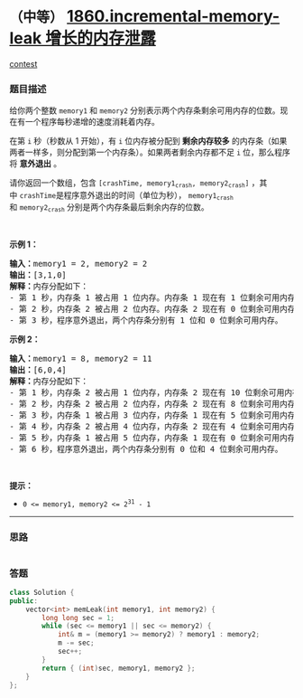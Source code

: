# `（中等）` [1860.incremental-memory-leak 增长的内存泄露](https://leetcode-cn.com/problems/incremental-memory-leak/)

[contest](https://leetcode-cn.com/contest/biweekly-contest-52/problems/incremental-memory-leak/)

### 题目描述
<p>给你两个整数&nbsp;<code>memory1</code> 和&nbsp;<code>memory2</code>&nbsp;分别表示两个内存条剩余可用内存的位数。现在有一个程序每秒递增的速度消耗着内存。</p>

<p>在第&nbsp;<code>i</code>&nbsp;秒（秒数从 1 开始），有 <code>i</code>&nbsp;位内存被分配到&nbsp;<strong>剩余内存较多</strong>&nbsp;的内存条（如果两者一样多，则分配到第一个内存条）。如果两者剩余内存都不足 <code>i</code>&nbsp;位，那么程序将 <b>意外退出</b>&nbsp;。</p>

<p>请你返回一个数组，包含<em> </em><code>[crashTime, memory1<sub>crash</sub>, memory2<sub>crash</sub>]</code>&nbsp;，其中&nbsp;<code>crashTime</code>是程序意外退出的时间（单位为秒），<em>&nbsp;</em><code>memory1<sub>crash</sub></code><em> </em>和<em>&nbsp;</em><code>memory2<sub>crash</sub></code><em>&nbsp;</em>分别是两个内存条最后剩余内存的位数。</p>

<p>&nbsp;</p>

<p><strong>示例 1：</strong></p>

<pre><b>输入：</b>memory1 = 2, memory2 = 2
<b>输出：</b>[3,1,0]
<b>解释：</b>内存分配如下：
- 第 1 秒，内存条 1 被占用 1 位内存。内存条 1 现在有 1 位剩余可用内存。
- 第 2 秒，内存条 2 被占用 2 位内存。内存条 2 现在有 0 位剩余可用内存。
- 第 3 秒，程序意外退出，两个内存条分别有 1 位和 0 位剩余可用内存。
</pre>

<p><strong>示例 2：</strong></p>

<pre><b>输入：</b>memory1 = 8, memory2 = 11
<b>输出：</b>[6,0,4]
<b>解释：</b>内存分配如下：
- 第 1 秒，内存条 2 被占用 1 位内存，内存条 2 现在有 10 位剩余可用内存。
- 第 2 秒，内存条 2 被占用 2 位内存，内存条 2 现在有 8 位剩余可用内存。
- 第 3 秒，内存条 1 被占用 3 位内存，内存条 1 现在有 5 位剩余可用内存。
- 第 4 秒，内存条 2 被占用 4 位内存，内存条 2 现在有 4 位剩余可用内存。
- 第 5 秒，内存条 1 被占用 5 位内存，内存条 1 现在有 0 位剩余可用内存。
- 第 6 秒，程序意外退出，两个内存条分别有 0 位和 4 位剩余可用内存。
</pre>

<p>&nbsp;</p>

<p><strong>提示：</strong></p>

<ul>
	<li><code>0 &lt;= memory1, memory2 &lt;= 2<sup>31</sup> - 1</code></li>
</ul>


---
### 思路
```
```



### 答题
``` C++
class Solution {
public:
    vector<int> memLeak(int memory1, int memory2) {
        long long sec = 1;
        while (sec <= memory1 || sec <= memory2) {
            int& m = (memory1 >= memory2) ? memory1 : memory2;
            m -= sec;
            sec++;
        }
        return { (int)sec, memory1, memory2 };
    }
};
```





